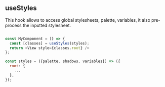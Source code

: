 ## useStyles
This hook allows to access global stylesheets, palette, variables, it also pre-process the inputted stylesheet.
```javascript

const MyComponent = () => {
  const [classes] = useStyles(styles);
  return <View style={classes.root} />
};

const styles = ({palette, shadows, variables}) => ({
  root: {
    ... 
  },
});
```

